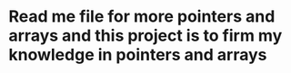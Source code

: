 # Read me file for more pointers and arrays and this project is to firm my knowledge in pointers and arrays
